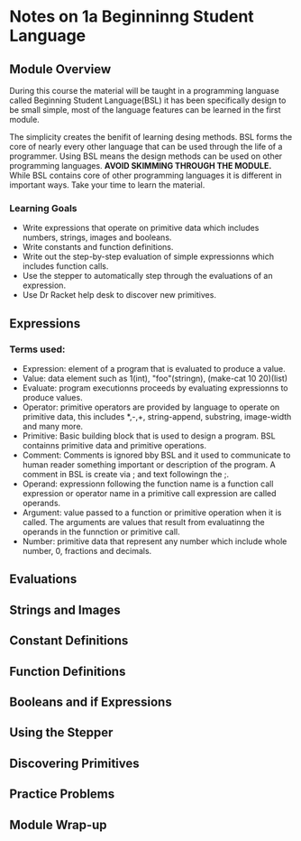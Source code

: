 # Notes on 1a Beginninng Student Language

## Module Overview
During this course the material will be taught in a programming languase called Beginning Student Language(BSL) it has been specifically design to be small simple, most of the language features can be learned in the first module. 

The simplicity creates the benifit of learning desing methods. BSL forms the core of nearly every other language that can be used through the life of a programmer. Using BSL means the design methods can be used on other programming languages.
**AVOID SKIMMING THROUGH THE MODULE.**
While BSL contains core of other programming languages it is different in important ways. Take your time to learn the material. 
### Learning Goals
- Write expressions that operate on primitive data which includes numbers, strings, images and booleans.
- Write constants and function definitions.
- Write out the step-by-step evaluation of simple expressionns which includes function calls.
- Use the stepper to automatically step through the evaluations of an expression.
- Use Dr Racket help desk to discover new primitives.


## Expressions
### Terms used:
- Expression: element of a program that is evaluated to produce a value.
- Value: data element such as 1(int), "foo"(stringn), (make-cat 10 20)(list)
- Evaluate: program executionns proceeds by evaluating expressionns to produce values.
- Operator: primitive operators are provided by language to operate on primitive data, this includes *,-,+, string-append, substring, image-width and many more.
- Primitive: Basic building block that is used to design a program. BSL containns primitive data and primitive operations.
- Comment: Comments is ignored bby BSL and it used to communicate to human reader something important or description of the program. A comment in BSL is create via ; and text followingn the ;.
- Operand: expressionn following the function name is a function call expression or operator name in a primitive call expression are called operands.
- Argument: value passed to a function or primitive operation when it is called. The arguments are values that result from evaluatinng the operands in the funnction or primitive call.  
- Number: primitive data that represent any number which include whole number, 0, fractions and decimals.


## Evaluations
## Strings and Images
## Constant Definitions
## Function Definitions
## Booleans and if Expressions
## Using the Stepper
## Discovering Primitives
## Practice Problems
## Module Wrap-up